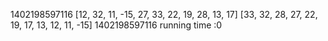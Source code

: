 1402198597116
[12, 32, 11, -15, 27, 33, 22, 19, 28, 13, 17]
[33, 32, 28, 27, 22, 19, 17, 13, 12, 11, -15]
1402198597116
running time :0
